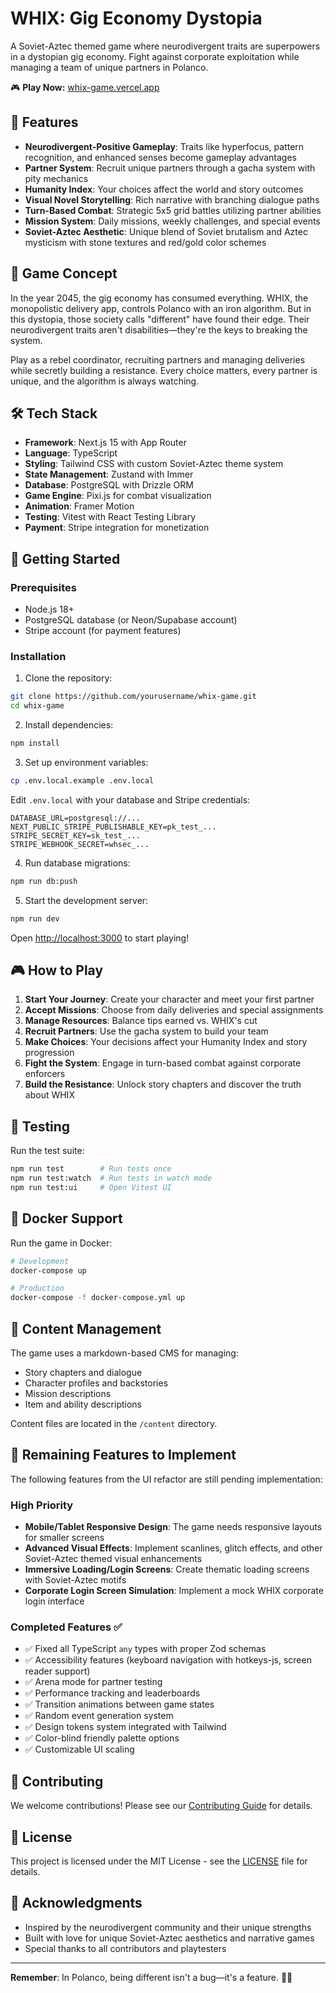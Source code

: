 # WHIX: Gig Economy Dystopia

A Soviet-Aztec themed game where neurodivergent traits are superpowers in a dystopian gig economy. Fight against corporate exploitation while managing a team of unique partners in Polanco.

🎮 **Play Now:** [whix-game.vercel.app](https://whix-game.vercel.app)

## 🌟 Features

- **Neurodivergent-Positive Gameplay**: Traits like hyperfocus, pattern recognition, and enhanced senses become gameplay advantages
- **Partner System**: Recruit unique partners through a gacha system with pity mechanics
- **Humanity Index**: Your choices affect the world and story outcomes
- **Visual Novel Storytelling**: Rich narrative with branching dialogue paths
- **Turn-Based Combat**: Strategic 5x5 grid battles utilizing partner abilities
- **Mission System**: Daily missions, weekly challenges, and special events
- **Soviet-Aztec Aesthetic**: Unique blend of Soviet brutalism and Aztec mysticism with stone textures and red/gold color schemes

## 🎯 Game Concept

In the year 2045, the gig economy has consumed everything. WHIX, the monopolistic delivery app, controls Polanco with an iron algorithm. But in this dystopia, those society calls "different" have found their edge. Their neurodivergent traits aren't disabilities—they're the keys to breaking the system.

Play as a rebel coordinator, recruiting partners and managing deliveries while secretly building a resistance. Every choice matters, every partner is unique, and the algorithm is always watching.

## 🛠 Tech Stack

- **Framework**: Next.js 15 with App Router
- **Language**: TypeScript
- **Styling**: Tailwind CSS with custom Soviet-Aztec theme system
- **State Management**: Zustand with Immer
- **Database**: PostgreSQL with Drizzle ORM
- **Game Engine**: Pixi.js for combat visualization
- **Animation**: Framer Motion
- **Testing**: Vitest with React Testing Library
- **Payment**: Stripe integration for monetization

## 🚀 Getting Started

### Prerequisites

- Node.js 18+ 
- PostgreSQL database (or Neon/Supabase account)
- Stripe account (for payment features)

### Installation

1. Clone the repository:
```bash
git clone https://github.com/yourusername/whix-game.git
cd whix-game
```

2. Install dependencies:
```bash
npm install
```

3. Set up environment variables:
```bash
cp .env.local.example .env.local
```

Edit `.env.local` with your database and Stripe credentials:
```env
DATABASE_URL=postgresql://...
NEXT_PUBLIC_STRIPE_PUBLISHABLE_KEY=pk_test_...
STRIPE_SECRET_KEY=sk_test_...
STRIPE_WEBHOOK_SECRET=whsec_...
```

4. Run database migrations:
```bash
npm run db:push
```

5. Start the development server:
```bash
npm run dev
```

Open [http://localhost:3000](http://localhost:3000) to start playing!

## 🎮 How to Play

1. **Start Your Journey**: Create your character and meet your first partner
2. **Accept Missions**: Choose from daily deliveries and special assignments
3. **Manage Resources**: Balance tips earned vs. WHIX's cut
4. **Recruit Partners**: Use the gacha system to build your team
5. **Make Choices**: Your decisions affect your Humanity Index and story progression
6. **Fight the System**: Engage in turn-based combat against corporate enforcers
7. **Build the Resistance**: Unlock story chapters and discover the truth about WHIX

## 🧪 Testing

Run the test suite:
```bash
npm run test        # Run tests once
npm run test:watch  # Run tests in watch mode
npm run test:ui     # Open Vitest UI
```

## 🐳 Docker Support

Run the game in Docker:
```bash
# Development
docker-compose up

# Production
docker-compose -f docker-compose.yml up
```

## 📝 Content Management

The game uses a markdown-based CMS for managing:
- Story chapters and dialogue
- Character profiles and backstories
- Mission descriptions
- Item and ability descriptions

Content files are located in the `/content` directory.

## 🚧 Remaining Features to Implement

The following features from the UI refactor are still pending implementation:

### High Priority
- **Mobile/Tablet Responsive Design**: The game needs responsive layouts for smaller screens
- **Advanced Visual Effects**: Implement scanlines, glitch effects, and other Soviet-Aztec themed visual enhancements
- **Immersive Loading/Login Screens**: Create thematic loading screens with Soviet-Aztec motifs
- **Corporate Login Screen Simulation**: Implement a mock WHIX corporate login interface

### Completed Features ✅
- ✅ Fixed all TypeScript `any` types with proper Zod schemas
- ✅ Accessibility features (keyboard navigation with hotkeys-js, screen reader support)
- ✅ Arena mode for partner testing
- ✅ Performance tracking and leaderboards
- ✅ Transition animations between game states
- ✅ Random event generation system
- ✅ Design tokens system integrated with Tailwind
- ✅ Color-blind friendly palette options
- ✅ Customizable UI scaling

## 🤝 Contributing

We welcome contributions! Please see our [Contributing Guide](CONTRIBUTING.md) for details.

## 📄 License

This project is licensed under the MIT License - see the [LICENSE](LICENSE) file for details.

## 🙏 Acknowledgments

- Inspired by the neurodivergent community and their unique strengths
- Built with love for unique Soviet-Aztec aesthetics and narrative games
- Special thanks to all contributors and playtesters

---

**Remember**: In Polanco, being different isn't a bug—it's a feature. 🌆✊